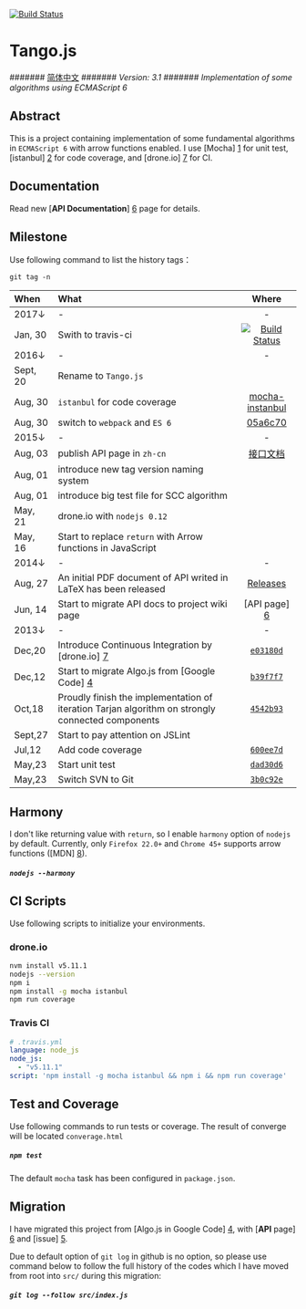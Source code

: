 [![Build Status](https://travis-ci.org/scozv/tango.svg?branch=master)](https://travis-ci.org/scozv/tango)

# Tango.js
####### [简体中文](DUWO.md)
####### _Version: 3.1_
####### _Implementation of some algorithms using ECMAScript 6_

## Abstract
This is a project containing implementation of some fundamental algorithms in `ECMAScript 6` with arrow functions enabled.
I use [Mocha] [1] for unit test, [istanbul] [2] for code coverage, and [drone.io] [7] for CI.

## Documentation
Read new [__API Documentation__] [6] page for details.

## Milestone
Use following command to list the history tags：

```
git tag -n
```

When | What | Where
:-------|:---------|:-------:
2017&darr; | - | -
Jan, 30 | Swith to travis-ci | [![Build Status](https://travis-ci.org/scozv/tango.svg?branch=master)](https://travis-ci.org/scozv/tango)
2016&darr; | - | -
Sept, 20 | Rename to `Tango.js` |
Aug, 30 | `istanbul` for code coverage | [mocha-instanbul](http://ricostacruz.com/til/mocha-instanbul-coverage.html)
Aug, 30 | switch to `webpack` and `ES 6` | [05a6c70](https://github.com/scozv/algo-js/commit/05a6c7068fd50204c0206f46dae2dfcd965b6912)
2015&darr; | - | -
Aug, 03 | publish API page in `zh-cn` | [接口文档](http://scozv.github.io/algo-wiki/zh-cn/index.html)
Aug, 01 | introduce new tag version naming system |
Aug, 01 | introduce big test file for SCC algorithm |
May, 21 | drone.io with `nodejs 0.12` |
May, 16 | Start to replace `return` with Arrow functions in JavaScript |
2014&darr; | - | -
Aug, 27 | An initial PDF document of API writed in LaTeX has been released | [Releases](https://github.com/scozv/algo-wiki/releases)
Jun, 14 | Start to migrate API docs to project wiki page | [API page] [6]
2013&darr; | - | -
Dec,20 | Introduce Continuous Integration by [drone.io] [7]| [`e03180d`](https://github.com/scozv/algo-js/commit/e03180df15)
Dec,12 | Start to migrate Algo.js from [Google Code] [4] | [`b39f7f7`](https://github.com/scozv/algo-js/commit/b39f7f78ab)
Oct,18 | Proudly finish the implementation of iteration Tarjan algorithm on strongly connected components | [`4542b93`](https://github.com/scozv/algo-js/commit/4542b937d827)
Sept,27 | Start to pay attention on JSLint |
Jul,12 | Add code coverage | [`600ee7d`](https://github.com/scozv/algo-js/commit/600ee7d899d2)
May,23 | Start unit test | [`dad30d6`](https://github.com/scozv/algo-js/commit/dad30d64ad70)
May,23 | Switch SVN to Git | [`3b0c92e`](https://github.com/scozv/algo-js/commit/3b0c92e3b173)


## Harmony
I don't like returning value with `return`, so I enable `harmony` option of `nodejs` by default.
Currently, only `Firefox 22.0+` and `Chrome 45+` supports arrow functions ([MDN] [8]).

##### `nodejs --harmony`

## CI Scripts
Use following scripts to initialize your environments.

### drone.io
```bash
nvm install v5.11.1
nodejs --version
npm i
npm install -g mocha istanbul
npm run coverage
```
### Travis CI
```yml
# .travis.yml
language: node_js
node_js:
  - "v5.11.1"
script: 'npm install -g mocha istanbul && npm i && npm run coverage'
```

## Test and Coverage
Use following commands to run tests or coverage.
The result of converge will be located `converage.html`

##### `npm test`
The default `mocha` task has been configured in `package.json`.

## Migration
I have migrated this project from [Algo.js in Google Code] [4], with [__API__ page] [6] and [issue] [5].

Due to default option of `git log` in github is no option,
so please use command below to follow the full history of the codes
which I have moved from root into `src/` during this migration:

##### `git log --follow src/index.js`

[1]: http://mochajs.org/ "Mocha.js"
[2]: http://blanketjs.org/ "Blanket.js"
[3]: http://www.ecmascript.org/  "ECMA-262"
[4]: https://code.google.com/p/algo-js "Algo.js"
[5]: https://github.com/scozv/algo-js/issues "Issues"
[6]: http://scozv.github.io/algo-wiki/en/index.html "Wiki"
[7]: https://drone.io/github.com/scozv/algo-js "drone.io"
[8]: https://developer.mozilla.org/en-US/docs/Web/JavaScript/Reference/Functions/Arrow_functions#Browser_compatibility "Arrow functions"
